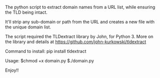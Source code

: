 The python script to extract domain names from a URL list, while ensuring the TLD being intact.

It'll strip any sub-domain or path from the URL and creates a new file with the unique domain list.

The script required the TLDextract library by John, for Python 3. More on the library and details at https://github.com/john-kurkowski/tldextract

Command to install: pip install tldextract

Usage:
$chmod +x domain.py
$./domain.py

Enjoy!!
